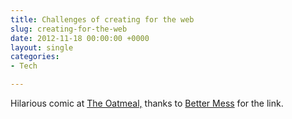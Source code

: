```yaml
---
title: Challenges of creating for the web
slug: creating-for-the-web
date: 2012-11-18 00:00:00 +0000
layout: single
categories: 
- Tech

---
```

Hilarious comic at [The Oatmeal,][theoatmeal] thanks to [Better Mess][google] for the link.

[google]: http://feedproxy.google.com/~r/Michaelschechterme/~3/dJOarH-HHoA/
[theoatmeal]: http://theoatmeal.com/comics/making_things
